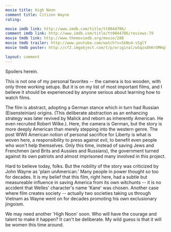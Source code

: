 ```yaml
---
movie title: High Noon
comment title: Citizen Wayne
rating: 

movie imdb link: http://www.imdb.com/title/tt0044706/
comment imdb link: http://www.imdb.com/title/tt0044706/reviews-79
movie tmdb link: http://www.themoviedb.org/movie/288
movie tmdb trailer: http://www.youtube.com/watch?v=SkNu4-sSglY
movie tmdb poster: http://cf2.imgobject.com/t/p/original/wSqzs8hKrOMHq580dB3329F5xb4.jpg

layout: comment
---
```


Spoilers herein.

This is not one of my personal favorites -- the camera is too wooden, with only three working setups. But it is on my list of most important films, and I believe it should be experienced by anyone serious about learning how to watch films.

The film is abstract, adopting a German stance which in turn had Russian (Eisensteinian) origins. (This deliberate abstraction as an enhancing strategy was later revived by Malick and reborn as inherently American. He even recruited Robert Wilke.). Here, the camera is German, but the story is more deeply American than merely stepping into the western genre. The post WWII American notion of personal sacrifice for Liberty is what is woven here, a responsibility to press against evil, to benefit even people who won't help themselves. Only this time, instead of saving Jews and Frenchmen (and Brits and Aussies and Russians), the government turned against its own patriots and almost imprisoned many involved in this project.

Hard to believe today, folks. But the nobility of the story was criticized by John Wayne as 'plain unAmerican.' Many people in power thought so too for decades. It is my belief that this film, right here, had a subtle but measureable influence in saving America from its own witchunts -- it is no accident that Welles' character's name 'Kane' was chosen. Another case where film creates society -- actually two societies taking us through Vietnam as Wayne went on for decades promoting his own exclusionary jingoism.

We may need another 'High Noon' soon. Who will have the courage and talent to make it happen? It can't be deliberate. My wild guess is that it will be women this time around.